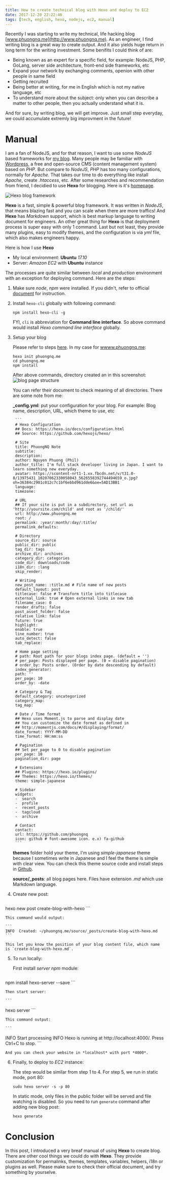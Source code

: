 ```yaml
---
title: How to create technical blog with Hexo and deploy to EC2
date: 2017-12-20 22:22:46
tags: [tech, english, hexo, nodejs, ec2, manual]
---
```


Recently I was starting to write my technical, life hacking blog [www.phuongnq.me](http://www.phuongnq.me). As an engineer, I find writing blog is a great way to create output. And it also yields huge return in long term for the writing investment. Some benifits I could think of are:

* Being known as an expert for a specific field, for example: NodeJS, PHP, GoLang, server side architecture, front-end side frameworks, etc
* Expand your network by exchanging comments, openion with other people in same field
* Getting recruited
* Being better at writing, for me in English which is not my native language, etc
* To understand more about the subject: only when you can describe a matter to other people, then you actually understand what it is.

And for sure, by writing blog, we will get improve. Just small step everyday, we could accumulate extremly big improvment in the future!

# Manual

I am a fan of NodeJS, and for that reason, I want to use some *NodeJS* based frameworks for [my blog](http://www.phuongnq.me). Many people may be familiar with [Wordpress](https://wordpress.com/), a free and open-source CMS (content management system) based on *PHP*. But compare to *NodeJS*, *PHP* has too many configurations, normally for *Apache*. That takes our time to do everything like install *Apache*, create *.htaccess*, etc. After some researches and recommendation from friend, I decidied to use **Hexo** for blogging. Here is it's [homepage](https://hexo.io/).

![Hexo blog framework](https://images2.imgbox.com/01/a8/EplZFzDw_o.png)

**Hexo** is a fast, simple & powerful blog framework. It was written in *NodeJS*, that means blazing fast and you can scale when there are more traffics! And **Hexo** has *Markdown* support, which is best markup language to writing document for engineers. An other great thing for **Hexo** is that deployment process is super easy with only 1 command. Last but not least, they provide many plugins, easy to modify themes, and the configuration is via *yml* file, which also makes engineers happy.

Here is how I use **Hexo**

* My local environment: **Ubuntu** *17.10*
* Server: *Amazon EC2* with **Ubuntu** instance

The processes are quite similar between *local* and *production* environment with an exception for deploying command. Here are the steps:

1. Make sure *node*, *npm* were installed. If you didn't, refer to official [document](https://docs.npmjs.com/getting-started/installing-node) for instruction.

2. Install `hexo-cli` globally with following command:

	```
	npm install hexo-cli -g
	```

	FYI, `cli` is abbreviation for **Command line interface**. So above command would install *Hexo command line interface* globally.

3. Setup your blog

	Please refer to steps [here](https://hexo.io/docs/setup.html). In my case for [wwww.phuongnq.me](http://www.phuongnq.me):

	```
	hexo init phuongnq.me
	cd phuongnq.me
	npm install
	```

	After above commands, directory created an in this screenshot:
	![blog page structure](https://images2.imgbox.com/22/dd/AlIEFINI_o.png)

	You can refer their document to check meaning of all directories. There are some note from me:

	**_config.yml**: put your configuration for your blog. For example: Blog name, description, URL, which theme to use, etc

        ```
        # Hexo Configuration
        ## Docs: https://hexo.io/docs/configuration.html
        ## Source: https://github.com/hexojs/hexo/

        # Site
        title: PhuongNQ Note
        subtitle:
        description:
        author: Nguyen Phuong (Phil)
        author_title: I'm full stack developer living in Japan. I want to learn something new everyday.
        avatar: https://scontent-nrt1-1.xx.fbcdn.net/v/t31.0-8/13975431_10207062330058043_5626558392744494659_o.jpg?oh=36384c2901c012c7c1bf6ebbd961dde6&oe=5AD13BB1
        language:
        timezone:

        # URL
        ## If your site is put in a subdirectory, set url as 'http://yoursite.com/child' and root as '/child/'
        url: http://www.phuongnq.me
        root: /
        permalink: :year/:month/:day/:title/
        permalink_defaults:

        # Directory
        source_dir: source
        public_dir: public
        tag_dir: tags
        archive_dir: archives
        category_dir: categories
        code_dir: downloads/code
        i18n_dir: :lang
        skip_render:

        # Writing
        new_post_name: :title.md # File name of new posts
        default_layout: post
        titlecase: false # Transform title into titlecase
        external_link: true # Open external links in new tab
        filename_case: 0
        render_drafts: false
        post_asset_folder: false
        relative_link: false
        future: true
        highlight:
        enable: true
        line_number: true
        auto_detect: false
        tab_replace:
        
        # Home page setting
        # path: Root path for your blogs index page. (default = '')
        # per_page: Posts displayed per page. (0 = disable pagination)
        # order_by: Posts order. (Order by date descending by default)
        index_generator:
        path: ''
        per_page: 10
        order_by: -date
        
        # Category & Tag
        default_category: uncategorized
        category_map:
        tag_map:

        # Date / Time format
        ## Hexo uses Moment.js to parse and display date
        ## You can customize the date format as defined in
        ## http://momentjs.com/docs/#/displaying/format/
        date_format: YYYY-MM-DD
        time_format: HH:mm:ss

        # Pagination
        ## Set per_page to 0 to disable pagination
        per_page: 10
        pagination_dir: page

        # Extensions
        ## Plugins: https://hexo.io/plugins/
        ## Themes: https://hexo.io/themes/
        theme: simple-japanese

        # Sidebar
        widgets:
        -  search
        -  profile
        -  recent_posts
        -  tagcloud
        -  archive

        # Contact
        contact:
        url: https://github.com/phuongnq
        icon: github # font-awesome icon. e.x) fa-github
        ```

    **themes** folder hold your theme, I'm using *simple-japanese* theme because I sometimes write in Japanese and I feel the theme is simple with clear view. You can check this theme source code and install steps in [Github](https://github.com/mitsuruog/hexo-theme-simple-japanese).

    **source/_posts**: all blog pages here. Files have extension *.md* which use Markdown language.

4. Create new post:

	```
 hexo new post create-blog-with-hexo
	```

	This command would output:

	```
	INFO  Created: ~/phuongnq.me/source/_posts/create-blog-with-hexo.md
	```

	This let you know the position of your blog content file, which name is `create-blog-with-hexo.md`.

5. To run locally:

	First install *server* *npm* module:

	```
npm install hexo-server --save
	```

	Then start server:

	```
hexo server
	```

	This command output:

	```
INFO  Start processing
INFO  Hexo is running at http://localhost:4000/. Press Ctrl+C to stop.
	```

	And you can check your website in *localhost* with port *4000*.

6. Finally, to deploy to *EC2* instance:

	The step would be similar from step 1 to 4. For step 5, we run in static mode, port 80:

	```
	sudo hexo server -s -p 80
	```

	In static mode, only files in the public folder will be served and file watching is disabled. So you need to run `generate` command after adding new blog post:

	```
	hexo generate
	```

# Conclusion

In this post, I introduced a very breaf manual of using **Hexo** to create blog. There are other cool things we could do with **Hexo**. They provide customization for permalinks, themes, templates, variables, helpers, i18n or plugins as well. Please make sure to check their official document, and try something by yourselve.